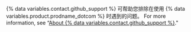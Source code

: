 {% data variables.contact.github_support %} 可帮助您排除在使用 {% data variables.product.prodname_dotcom %} 时遇到的问题。 For more information, see “[About {% data variables.contact.github_support %}](/github/working-with-github-support/about-github-support)."
